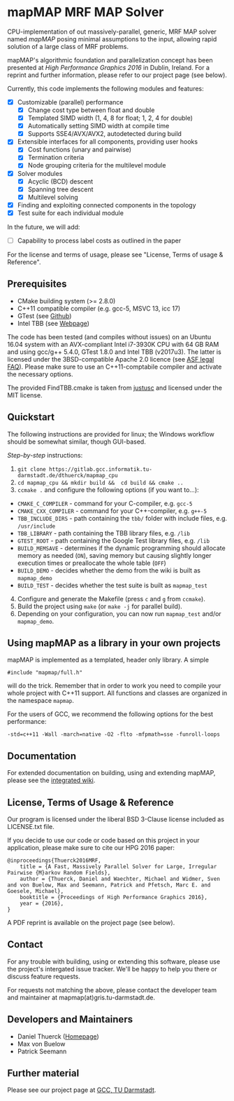 mapMAP MRF MAP Solver
======

CPU-implementation of out massively-parallel, generic, MRF MAP solver named
*mapMAP* posing minimal assumptions to the input, allowing rapid solution
of a large class of MRF problems.

mapMAP's algorithmic foundation and parallelization concept has been presented
at *High Performance Graphics 2016* in Dublin, Ireland. For a reprint and
further information, please refer to our project page (see
below). 

Currently, this code implements the following modules and features:

- [x] Customizable (parallel) performance
  - [x] Change cost type between float and double
  - [x] Templated SIMD width (1, 4, 8 for float; 1, 2, 4 for double)
  - [x] Automatically setting SIMD width at compile time
  - [x] Supports SSE4/AVX/AVX2, autodetected during build
- [x] Extensible interfaces for all components, providing user hooks
  - [x] Cost functions (unary and pairwise)
  - [x] Termination criteria
  - [x] Node grouping criteria for the multilevel module
- [x] Solver modules
  - [x] Acyclic (BCD) descent
  - [x] Spanning tree descent
  - [x] Multilevel solving
- [x] Finding and exploiting connected components in the topology
- [x] Test suite for each individual module

In the future, we will add:
- [ ] Capability to process label costs as outlined in the paper

For the license and terms of usage, please see "License, Terms of usage & Reference".

Prerequisites
------

* CMake building system (>= 2.8.0)
* C++11 compatible compiler (e.g. gcc-5, MSVC 13, icc 17)
* GTest (see [Github](https://github.com/google/googletest))
* Intel TBB (see [Webpage](https://www.threadingbuildingblocks.org/))

The code has been tested (and compiles without issues) on an Ubuntu 16.04
system with an AVX-compliant Intel i7-3930K CPU with 64 GB RAM and
using gcc/g++ 5.4.0, GTest 1.8.0 and Intel TBB (v2017u3). The latter is
licensed under the 3BSD-compatible Apache 2.0 licence (see
[ASF legal FAQ](http://www.apache.org/legal/resolved.html#category-a)).
Please make sure to use an C++11-comptabile compiler and activate the
necessary options.

The provided FindTBB.cmake is taken from [justusc](https://github.com/justusc/FindTBB)
and licensed under the MIT license.

Quickstart
------

The following instructions are provided for linux; the Windows workflow
should be somewhat similar, though GUI-based.

*Step-by-step* instructions:

1. `git clone https://gitlab.gcc.informatik.tu-darmstadt.de/dthuerck/mapmap_cpu`
2. `cd mapmap_cpu && mkdir build &&  cd build && cmake ..` 
3. `ccmake .` and configure the following options (if you want to...):
  * `CMAKE_C_COMPILER` - command for your C-compiler, e.g. `gcc-5`
  * `CMAKE_CXX_COMPILER` - command for your C++-compiler, 
    e.g. `g++-5`
  * `TBB_INCLUDE_DIRS` - path containing the `tbb/` folder with 
    include files, e.g. `/usr/include`
  * `TBB_LIBRARY` - path containing the TBB library files, e.g.
    `/lib`
  * `GTEST_ROOT` - path containing the Google Test library files, 
    e.g. `/lib`
  * `BUILD_MEMSAVE` - determines if the dynamic programming should
    allocate memory as needed (`ON`), saving memory but causing
    slightly longer execution times or preallocate the whole table
    (`OFF`)
  * `BUILD_DEMO` - decides whether the demo from the
    wiki is built as `mapmap_demo`
  * `BUILD_TEST` - decides whether the test suite is built as
    `mapmap_test`
4. Configure and generate the Makefile (press `c` and `g` from 
   `ccmake`).
5. Build the project using `make` (or `make -j` for parallel build).
6. Depending on your configuration, you can now run `mapmap_test` and/or
   `mapmap_demo`.

Using mapMAP as a library in your own projects
------

mapMAP is implemented as a templated, header only library. A simple
```
#include "mapmap/full.h"
``` 
will do the trick. Remember that in order to work you need to compile your
whole project with C++11 support. All functions and classes are organized
in the namespace ```mapmap```.

For the users of GCC, we recommend the following options for the best
performance:
```
-std=c++11 -Wall -march=native -O2 -flto -mfpmath=sse -funroll-loops
```


Documentation
------

For extended documentation on building, using and extending mapMAP, please
see the
[integrated wiki](https://github.com/dthuerck/mapmap_cpu/wiki).

License, Terms of Usage & Reference
------

Our program is licensed under the liberal BSD 3-Clause license included
as LICENSE.txt file.

If you decide to use our code or code based on this project in your application,
please make sure to cite our HPG 2016 paper:

```
@inproceedings{Thuerck2016MRF,
    title = {A Fast, Massively Parallel Solver for Large, Irregular Pairwise {M}arkov Random Fields},
    author = {Thuerck, Daniel and Waechter, Michael and Widmer, Sven and von Buelow, Max and Seemann, Patrick and Pfetsch, Marc E. and Goesele, Michael},
    booktitle = {Proceedings of High Performance Graphics 2016},
    year = {2016},
}
```
A PDF reprint is available on the project page (see below).

Contact
------

For any trouble with building, using or extending this software, please use
the project's intergated issue tracker. We'll be happy to help you there or
discuss feature requests.

For requests not matching the above, please contact the developer team and
maintainer at mapmap(at)gris.tu-darmstadt.de.

Developers and Maintainers
------

* Daniel Thuerck ([Homepage](http://www.gcc.tu-darmstadt.de/home/we/daniel_thuerck/index.en.jsp))
* Max von Buelow
* Patrick Seemann

</a>Further material
------

Please see our project page at 
[GCC, TU Darmstadt](http://www.gcc.tu-darmstadt.de/home/proj/mapmap).
